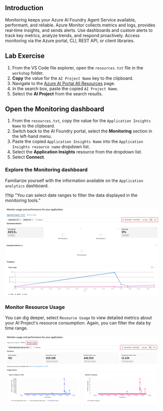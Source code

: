 ## Introduction

Monitoring keeps your Azure AI Foundry Agent Service available, performant, and reliable. Azure Monitor collects metrics and logs, provides real‑time insights, and sends alerts. Use dashboards and custom alerts to track key metrics, analyze trends, and respond proactively. Access monitoring via the Azure portal, CLI, REST API, or client libraries.

## Lab Exercise

1. From the VS Code file explorer, open the `resources.txt` file in the `workshop` folder.
1. **Copy** the value for the `AI Project Name` key to the clipboard.
1. Navigate to the [Azure AI Portal All Resources](https://ai.azure.com/allResources) page.
1. In the search box, paste the copied `AI Project Name`.
1. Select the **AI Project** from the search results.

## Open the Monitoring dashboard

1. From the `resources.txt`, copy the value for the `Application Insights Name` to the clipboard.
1. Switch back to the AI Foundry portal, select the **Monitoring** section in the left-hand menu.
1. Paste the copied `Application Insights Name` into the `Application Insights resource name` dropdown list.
1. Select the **Application Insights** resource from the dropdown list.
1. Select **Connect**.

### Explore the Monitoring dashboard

Familiarize yourself with the information available on the `Application analytics` dashboard.

!!!tip "You can select date ranges to filter the data displayed in the monitoring tools."

![The image shows the application monitoring dashboard](../media/monitor_usage.png)

### Monitor Resource Usage

You can dig deeper, select `Resource Usage` to view detailed metrics about your AI Project's resource consumption. Again, you can filter the data by time range.

![The image shows the resource usage monitoring dashboard](../media/monitor_resource_usage.png)
